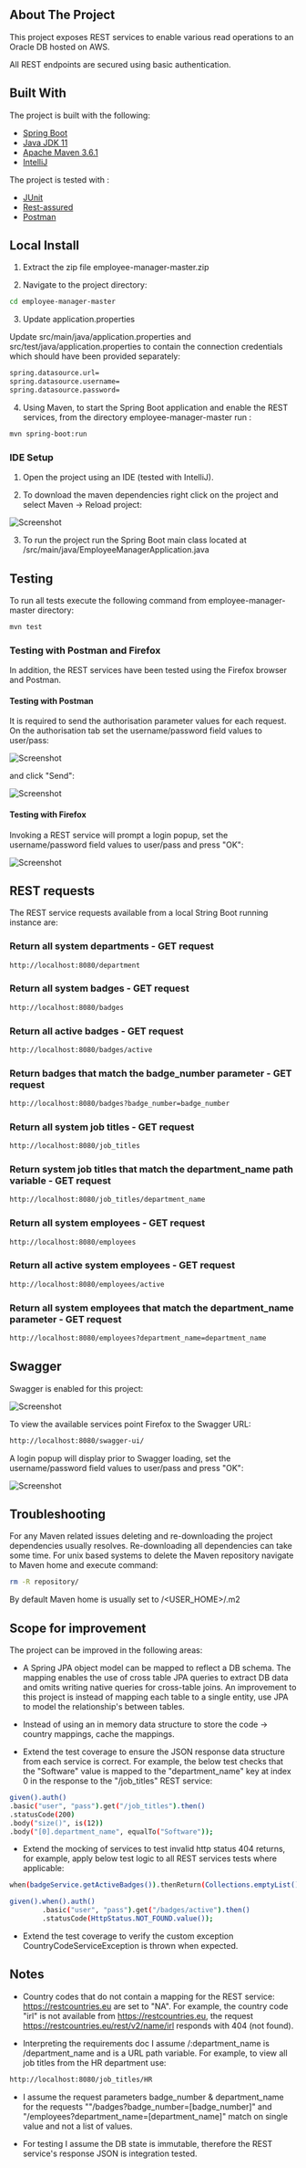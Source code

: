 ## About The Project

This project exposes REST services to enable various read operations to an Oracle DB hosted on AWS.

All REST endpoints are secured using basic authentication.

## Built With

The project is built with the following:

* [Spring Boot](https://spring.io/projects/spring-boot)
* [Java JDK 11](https://www.oracle.com/java/technologies/javase-jdk11-downloads.html)
* [Apache Maven 3.6.1](https://maven.apache.org/)
* [IntelliJ](https://www.jetbrains.com/idea/)

The project is tested with :

* [JUnit](https://junit.org/junit4/)
* [Rest-assured](https://rest-assured.io/)
* [Postman](https://www.postman.com/)


## Local Install

1. Extract the zip file employee-manager-master.zip

2. Navigate to the project directory:
```sh
cd employee-manager-master
```

3. Update application.properties

Update src/main/java/application.properties and src/test/java/application.properties to contain the connection credentials which should have been provided separately:

```sh
spring.datasource.url=
spring.datasource.username=
spring.datasource.password=
```

4. Using Maven, to start the Spring Boot application and enable the REST services, from the directory employee-manager-master run :
```sh
mvn spring-boot:run
```

### IDE Setup

1. Open the project using an IDE (tested with IntelliJ).

2. To download the maven dependencies right click on the project and select Maven -> Reload project:

![Screenshot](https://raw.githubusercontent.com/aronayne/public/master/reload.png)

3. To run the project run the Spring Boot main class located at /src/main/java/EmployeeManagerApplication.java

## Testing

To run all tests execute the following command from employee-manager-master directory:

```sh
mvn test
```

### Testing with Postman and Firefox

In addition, the REST services have been tested using the Firefox browser and Postman.

#### Testing with Postman

It is required to send the authorisation parameter values for each request.
On the authorisation tab set the username/password field values to user/pass:

![Screenshot](https://raw.githubusercontent.com/aronayne/public/master/postman-auth.png)

and click "Send":

![Screenshot](https://raw.githubusercontent.com/aronayne/public/master/cr2.png)

#### Testing with Firefox

Invoking a REST service will prompt a login popup, set the username/password field values to user/pass and press "OK":

![Screenshot](https://raw.githubusercontent.com/aronayne/public/master/ffpass.png)

## REST requests

The REST service requests available from a local String Boot running instance are:

### Return all system departments -  GET request
```sh
http://localhost:8080/department
```

### Return all system badges -  GET request
```sh
http://localhost:8080/badges
```

### Return all active badges -  GET request
```sh
http://localhost:8080/badges/active
```

### Return badges that match the badge_number parameter -  GET request

```sh
http://localhost:8080/badges?badge_number=badge_number
```

### Return all system job titles -  GET request
```sh
http://localhost:8080/job_titles
```

### Return system job titles that match the department_name path variable -  GET request

```sh
http://localhost:8080/job_titles/department_name
```

### Return all system employees -  GET request
```sh
http://localhost:8080/employees
```

### Return all active system employees -  GET request
```sh
http://localhost:8080/employees/active
```

### Return all system employees that match the department_name parameter -  GET request
```sh
http://localhost:8080/employees?department_name=department_name
```

## Swagger

Swagger is enabled for this project:

![Screenshot](https://raw.githubusercontent.com/aronayne/public/master/swag.png)

To view the available services point Firefox to the Swagger URL:
```sh
http://localhost:8080/swagger-ui/
```

A login popup will display prior to Swagger loading, set the username/password field values to user/pass and press "OK":

![Screenshot](https://raw.githubusercontent.com/aronayne/public/master/ffpass.png)

## Troubleshooting

For any Maven related issues deleting and re-downloading the project dependencies usually resolves. Re-downloading all dependencies can take some time. For unix based systems to delete the Maven repository navigate to Maven home and execute command:

```sh
rm -R repository/
```

By default Maven home is usually set to /<USER_HOME>/.m2

## Scope for improvement

The project can be improved in the following areas:

* A Spring JPA object model can be mapped to reflect a DB schema. The mapping enables the use of cross table JPA queries to extract DB data and omits writing native queries for cross-table joins. An improvement to this project is instead of mapping each table to a single entity, use JPA to model the relationship's between tables.

* Instead of using an in memory data structure to store the code -> country mappings, cache the mappings.

* Extend the test coverage to ensure the JSON response data structure from each service is correct. For example, the below test checks that the "Software" value is mapped to the "department_name" key at index 0 in the response to the "/job_titles" REST service:

```sh
given().auth()
.basic("user", "pass").get("/job_titles").then()
.statusCode(200)
.body("size()", is(12))
.body("[0].department_name", equalTo("Software"));
```

* Extend the mocking of services to test invalid http status 404 returns, for example, apply below test logic to all REST services tests where applicable:

```sh
when(badgeService.getActiveBadges()).thenReturn(Collections.emptyList());

given().when().auth()
        .basic("user", "pass").get("/badges/active").then()
        .statusCode(HttpStatus.NOT_FOUND.value());
```

* Extend the test coverage to verify the custom exception CountryCodeServiceException is thrown when expected.

## Notes

* Country codes that do not contain a mapping for the REST service: https://restcountries.eu are set to "NA". For example, the country code "irl" is not available from https://restcountries.eu, the request  https://restcountries.eu/rest/v2/name/irl responds with 404 (not found).

* Interpreting the requirements doc I assume /:department_name is /department_name and is a URL path variable. For example, to view all job titles from the HR department use:

```sh
http://localhost:8080/job_titles/HR
```

* I assume the request parameters badge_number & department_name for the requests ""/badges?badge_number=[badge_number]" and "/employees?department_name=[department_name]" match on single value and not a list of values.

* For testing I assume the DB state is immutable, therefore the REST service's response JSON is integration tested.
